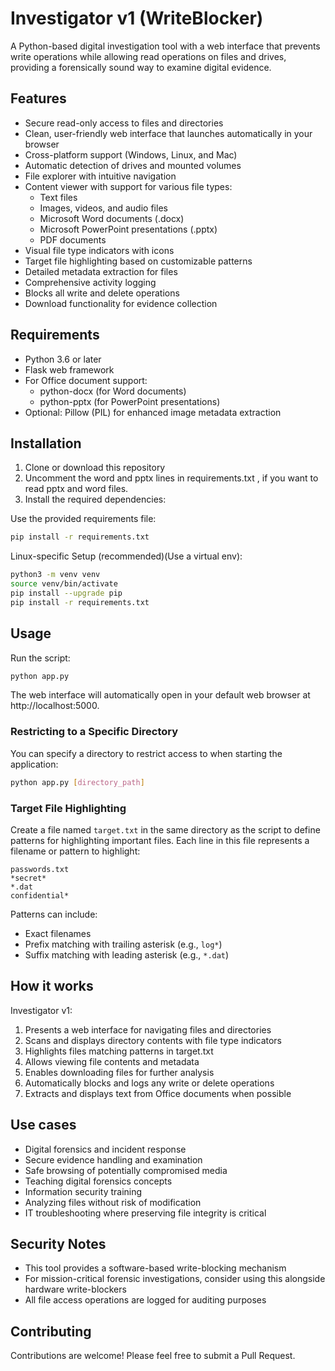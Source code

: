 # Investigator v1 (WriteBlocker)

A Python-based digital investigation tool with a web interface that prevents write operations while allowing read operations on files and drives, providing a forensically sound way to examine digital evidence.

## Features

- Secure read-only access to files and directories
- Clean, user-friendly web interface that launches automatically in your browser
- Cross-platform support (Windows, Linux, and Mac)
- Automatic detection of drives and mounted volumes
- File explorer with intuitive navigation
- Content viewer with support for various file types:
  - Text files
  - Images, videos, and audio files
  - Microsoft Word documents (.docx)
  - Microsoft PowerPoint presentations (.pptx)
  - PDF documents
- Visual file type indicators with icons
- Target file highlighting based on customizable patterns
- Detailed metadata extraction for files
- Comprehensive activity logging
- Blocks all write and delete operations
- Download functionality for evidence collection

## Requirements

- Python 3.6 or later
- Flask web framework
- For Office document support:
  - python-docx (for Word documents)
  - python-pptx (for PowerPoint presentations)
- Optional: Pillow (PIL) for enhanced image metadata extraction

## Installation

1. Clone or download this repository
2. Uncomment the word and pptx lines in requirements.txt , if you want to read pptx and word files.
3. Install the required dependencies:

Use the provided requirements file:

```bash
pip install -r requirements.txt
```
Linux-specific Setup (recommended)(Use a virtual env):

```bash
python3 -m venv venv
source venv/bin/activate
pip install --upgrade pip
pip install -r requirements.txt
```


## Usage

Run the script:

```bash
python app.py
```

The web interface will automatically open in your default web browser at http://localhost:5000.

### Restricting to a Specific Directory

You can specify a directory to restrict access to when starting the application:

```bash
python app.py [directory_path]
```

### Target File Highlighting

Create a file named `target.txt` in the same directory as the script to define patterns for highlighting important files. Each line in this file represents a filename or pattern to highlight:

```
passwords.txt
*secret*
*.dat
confidential*
```

Patterns can include:
- Exact filenames
- Prefix matching with trailing asterisk (e.g., `log*`)
- Suffix matching with leading asterisk (e.g., `*.dat`)

## How it works

Investigator v1:
1. Presents a web interface for navigating files and directories
2. Scans and displays directory contents with file type indicators
3. Highlights files matching patterns in target.txt
4. Allows viewing file contents and metadata
5. Enables downloading files for further analysis
6. Automatically blocks and logs any write or delete operations
7. Extracts and displays text from Office documents when possible

## Use cases

- Digital forensics and incident response
- Secure evidence handling and examination
- Safe browsing of potentially compromised media
- Teaching digital forensics concepts
- Information security training
- Analyzing files without risk of modification
- IT troubleshooting where preserving file integrity is critical

## Security Notes

- This tool provides a software-based write-blocking mechanism
- For mission-critical forensic investigations, consider using this alongside hardware write-blockers
- All file access operations are logged for auditing purposes

## Contributing

Contributions are welcome! Please feel free to submit a Pull Request. 

